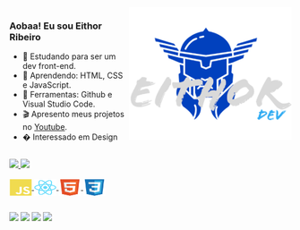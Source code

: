<img src = "github/logo.png" width="290px" align = "right">


### Aobaa! Eu sou Eithor Ribeiro


- 🔭 Estudando para ser um dev front-end.
- 🌱 Aprendendo: HTML, CSS e JavaScript.
- 👯 Ferramentas: Github e Visual Studio Code.
- 🎬 Apresento meus projetos no <a href="https://www.youtube.com/channel/UC8VNokc61_DddpmwAu-7B6Q">Youtube</a>.
-  � Interessado em Design 


##

 <div >
  <a href="https://github.com/eithor1">
  <img height="150rem" src="https://github-readme-stats.vercel.app/api?username=eithor1&show_icons=true&theme=algolia&include_all_commits=true&count_private=true"/>
  <img height="150rem"   src="https://github-readme-stats.vercel.app/api/top-langs/?username=eithor1&layout=compact&langs_count=7&theme=algolia"/>
</div>
 
  
 <div style="display: inline_block"><br>
  <img align="center" alt="Eithor-Js" height="30" width="40" src="https://raw.githubusercontent.com/devicons/devicon/master/icons/javascript/javascript-plain.svg">
  <img align="center" alt="Eithor-React" height="30" width="40" src="https://raw.githubusercontent.com/devicons/devicon/master/icons/react/react-original.svg">
  <img align="center" alt="Eithor-HTML" height="30" width="40" src="https://raw.githubusercontent.com/devicons/devicon/master/icons/html5/html5-original.svg">
  <img align="center" alt="Eithor-CSS" height="30" width="40" src="https://raw.githubusercontent.com/devicons/devicon/master/icons/css3/css3-original.svg">
</div>

 ##
 
<div>
   <a href="https://www.youtube.com/channel/UC8VNokc61_DddpmwAu-7B6Q" target="_blank"><img src="https://img.shields.io/badge/YouTube-FF0000?style=for-the-badge&logo=youtube&logoColor=white" target="_blank"></a>
  <a href="https://instagram.com/rseithor" target="_blank"><img src="https://img.shields.io/badge/-Instagram-%23E4405F?style=for-the-badge&logo=instagram&logoColor=white" target="_blank"></a>
  <a href = "mailto:contato@eithor013@gmail.com"><img src="https://img.shields.io/badge/-Gmail-%23333?style=for-the-badge&logo=gmail&logoColor=white" target="_blank"></a>
  <a href="https://www.linkedin.com/in/eithor-ribeiro-808237203/" target="_blank"><img src="https://img.shields.io/badge/-LinkedIn-%230077B5?style=for-the-badge&logo=linkedin&logoColor=white" target="_blank"></a>   
</div>
